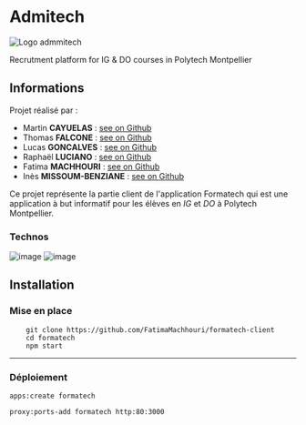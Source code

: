 # Admitech

![Logo admmitech](https://user-images.githubusercontent.com/32480223/67026906-f68d5280-f108-11e9-8d42-b9a836db4a4b.png)

Recrutment platform for IG & DO courses in Polytech Montpellier

## Informations
Projet réalisé par :
 - Martin **CAYUELAS** : [see on Github](https://github.com/MartinCayuelas)
 - Thomas **FALCONE** : [see on Github](https://github.com/ThomasF34)
 - Lucas **GONCALVES** : [see on Github](https://github.com/igwall)
 - Raphaël **LUCIANO** : [see on Github](https://github.com/raphell)
 - Fatima **MACHHOURI**  : [see on Github](https://github.com/FatimaMachhouri)
 - Inès **MISSOUM-BENZIANE** : [see on Github](https://github.com/ines-missoum)

Ce projet représente la partie client de l'application Formatech qui est une application à but informatif pour les élèves en *IG* et *DO* à Polytech Montpellier.

### Technos 
![image](https://user-images.githubusercontent.com/23449337/69442283-95325200-0d4c-11ea-9533-1fb786e6d79a.png)
![image](https://user-images.githubusercontent.com/23449337/69442341-b2ffb700-0d4c-11ea-8c08-fab0f04504e9.png)


## Installation 
### Mise en place
```
    git clone https://github.com/FatimaMachhouri/formatech-client
    cd formatech
    npm start

```
-------------
    
### Déploiement

  ```
apps:create formatech

proxy:ports-add formatech http:80:3000
```
